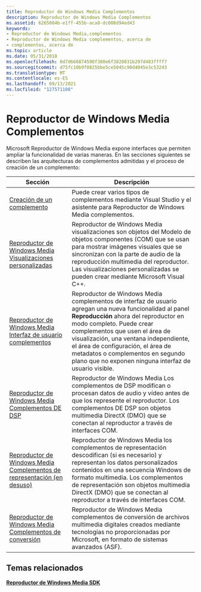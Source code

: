 ```yaml
---
title: Reproductor de Windows Media Complementos
description: Reproductor de Windows Media Complementos
ms.assetid: 6265084b-e1ff-455b-aca8-dc008d94ed43
keywords:
- Reproductor de Windows Media,complementos
- Reproductor de Windows Media complementos, acerca de
- complementos, acerca de
ms.topic: article
ms.date: 05/31/2018
ms.openlocfilehash: 0d7d666874590f380e6f3828031b297d483ffff7
ms.sourcegitcommit: d75fc10b9f0825bbe5ce5045c90d4045e3c53243
ms.translationtype: MT
ms.contentlocale: es-ES
ms.lasthandoff: 09/13/2021
ms.locfileid: "127571108"
---
```

# <a name="windows-media-player-plug-ins"></a>Reproductor de Windows Media Complementos

Microsoft Reproductor de Windows Media expone interfaces que permiten ampliar la funcionalidad de varias maneras. En las secciones siguientes se describen las arquitecturas de complementos admitidas y el proceso de creación de un complemento:



| Sección                                                                                                         | Descripción                                                                                                                                                                                                                                                                                             |
|-----------------------------------------------------------------------------------------------------------------|---------------------------------------------------------------------------------------------------------------------------------------------------------------------------------------------------------------------------------------------------------------------------------------------------------|
| [Creación de un complemento](building-a-plug-in.md)                                                                    | Puede crear varios tipos de complementos mediante Visual Studio y el asistente para Reproductor de Windows Media complementos.                                                                                                                                                                                             |
| [Reproductor de Windows Media Visualizaciones personalizadas](windows-media-player-custom-visualizations.md)                    | Reproductor de Windows Media visualizaciones son objetos del Modelo de objetos componentes (COM) que se usan para mostrar imágenes visuales que se sincronizan con la parte de audio de la reproducción multimedia del reproductor. Las visualizaciones personalizadas se pueden crear mediante Microsoft Visual C++.                                             |
| [Reproductor de Windows Media Interfaz de usuario complementos](windows-media-player-user-interface-plug-ins.md)                | Reproductor de Windows Media complementos de interfaz de usuario agregan una nueva funcionalidad al panel **Reproducción** ahora del reproductor en modo completo. Puede crear complementos que usen el área de visualización, una ventana independiente, el área de configuración, el área de metadatos o complementos en segundo plano que no exponen ninguna interfaz de usuario visible. |
| [Reproductor de Windows Media Complementos DE DSP](windows-media-player-dsp-plug-ins.md)                                      | Reproductor de Windows Media Los complementos de DSP modifican o procesan datos de audio y vídeo antes de que los represente el reproductor. Los complementos DE DSP son objetos multimedia DirectX (DMO) que se conectan al reproductor a través de interfaces COM.                                                                                           |
| [Reproductor de Windows Media Complementos de representación (en desuso)](/previous-versions/windows/desktop/legacy/dd564683(v=vs.85)) | Reproductor de Windows Media los complementos de representación descodifican (si es necesario) y representan los datos personalizados contenidos en una secuencia Windows de formato multimedia. Los complementos de representación son objetos multimedia DirectX (DMO) que se conectan al reproductor a través de interfaces COM.                                                                  |
| [Reproductor de Windows Media Complementos de conversión](windows-media-player-conversion-plug-ins.md)                        | Reproductor de Windows Media complementos de conversión de archivos multimedia digitales creados mediante tecnologías no proporcionadas por Microsoft, en formato de sistemas avanzados (ASF).                                                                                                                                 |



 

## <a name="related-topics"></a>Temas relacionados

<dl> <dt>

[**Reproductor de Windows Media SDK**](windows-media-player-sdk.md)
</dt> </dl>

 

 